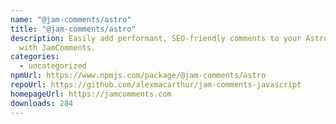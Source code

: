 ```yaml
---
name: "@jam-comments/astro"
title: "@jam-comments/astro"
description: Easily add performant, SEO-friendly comments to your Astro blog
  with JamComments.
categories:
  - uncategorized
npmUrl: https://www.npmjs.com/package/@jam-comments/astro
repoUrl: https://github.com/alexmacarthur/jam-comments-javascript
homepageUrl: https://jamcomments.com
downloads: 284
---
```

